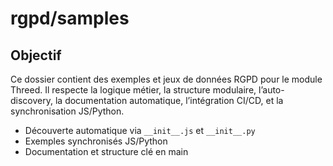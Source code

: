 # rgpd/samples

## Objectif
Ce dossier contient des exemples et jeux de données RGPD pour le module Threed. Il respecte la logique métier, la structure modulaire, l’auto-discovery, la documentation automatique, l’intégration CI/CD, et la synchronisation JS/Python.

- Découverte automatique via `__init__.js` et `__init__.py`
- Exemples synchronisés JS/Python
- Documentation et structure clé en main
